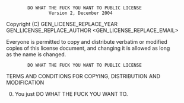             DO WHAT THE FUCK YOU WANT TO PUBLIC LICENSE  
                    Version 2, December 2004  

 Copyright (C) GEN_LICENSE_REPLACE_YEAR GEN_LICENSE_REPLACE_AUTHOR <GEN_LICENSE_REPLACE_EMAIL>  
  
 Everyone is permitted to copy and distribute verbatim or modified  
 copies of this license document, and changing it is allowed as long  
 as the name is changed.  
  
            DO WHAT THE FUCK YOU WANT TO PUBLIC LICENSE  
   TERMS AND CONDITIONS FOR COPYING, DISTRIBUTION AND MODIFICATION  
  
  0. You just DO WHAT THE FUCK YOU WANT TO.  
